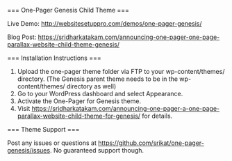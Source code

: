 === One-Pager Genesis Child Theme ===

Live Demo: http://websitesetuppro.com/demos/one-pager-genesis/

Blog Post: https://sridharkatakam.com/announcing-one-pager-one-page-parallax-website-child-theme-genesis/


=== Installation Instructions ===

1. Upload the one-pager theme folder via FTP to your wp-content/themes/ directory. (The Genesis parent theme needs to be in the wp-content/themes/ directory as well)
2. Go to your WordPress dashboard and select Appearance.
3. Activate the One-Pager for Genesis theme.
4. Visit https://sridharkatakam.com/announcing-one-pager-a-one-page-parallax-website-child-theme-for-genesis/ for details.


=== Theme Support ===

Post any issues or questions at https://github.com/srikat/one-pager-genesis/issues. No guaranteed support though.
